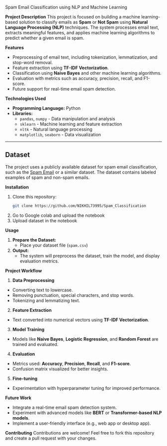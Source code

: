 Spam Email Classification using NLP and Machine Learning

 **Project Description**
This project is focused on building a machine learning-based solution to classify emails as **Spam** or **Not Spam** using **Natural Language Processing (NLP)** techniques. The system processes email text, extracts meaningful features, and applies machine learning algorithms to predict whether a given email is spam.

**Features**
- Preprocessing of email text, including tokenization, lemmatization, and stop-word removal.
- Feature extraction using **TF-IDF Vectorization**.
- Classification using **Naive Bayes** and other machine learning algorithms.
- Evaluation with metrics such as accuracy, precision, recall, and F1-score.
- Future support for real-time email spam detection.

 **Technologies Used**
- **Programming Language:** Python
- **Libraries:** 
  - `pandas`, `numpy` - Data manipulation and analysis
  - `sklearn` - Machine learning and feature extraction
  - `nltk` - Natural language processing
  - `matplotlib`, `seaborn` - Data visualization

---

## **Dataset**
The project uses a publicly available dataset for spam email classification, such as the [Spam Email]((https://www.kaggle.com/datasets/mfaisalqureshi/spam-email/data)) or a similar dataset. The dataset contains labeled examples of spam and non-spam emails.

 **Installation**
1. Clone this repository:
   ```bash
   git clone https://github.com/NIKHIL73995/Spam_Classification
   ```
2. Go to Google colab and upload the notebook
3. Upload dataset in the notebook
  

 **Usage**
1. **Prepare the Dataset:**
   - Place your dataset file (`spam.csv`)
2. **Output:**
   - The system will preprocess the dataset, train the model, and display evaluation metrics.



 **Project Workflow**
 1. **Data Preprocessing**
   - Converting text to lowercase.
   - Removing punctuation, special characters, and stop words.
   - Tokenizing and lemmatizing text.

 2. **Feature Extraction**
   - Text converted into numerical vectors using **TF-IDF Vectorization**.

 3. **Model Training**
   - Models like **Naive Bayes**, **Logistic Regression**, and **Random Forest** are trained and evaluated.

 4. **Evaluation**
   - Metrics used: **Accuracy**, **Precision**, **Recall**, and **F1-score**.
   - Confusion matrix visualized for better insights.

 5. **Fine-tuning**
   - Experimentation with hyperparameter tuning for improved performance.

 **Future Work**
- Integrate a real-time email spam detection system.
- Experiment with advanced models like **BERT** or **Transformer-based NLP models**.
- Implement a user-friendly interface (e.g., web app or desktop app).


 **Contributing**
Contributions are welcome! Feel free to fork this repository and create a pull request with your changes.
